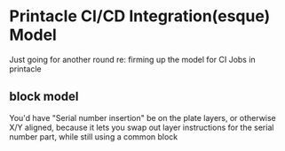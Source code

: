 # Printacle CI/CD Integration(esque) Model

Just going for another round re: firming up the model for CI Jobs in printacle

## block model

You'd have "Serial number insertion" be on the plate layers, or otherwise X/Y aligned, because it lets you swap out layer instructions for the serial number part, while still using a common block
